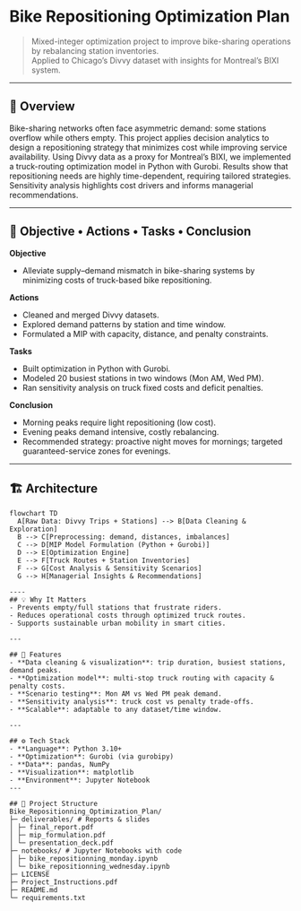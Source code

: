 # Bike Repositioning Optimization Plan

> Mixed-integer optimization project to improve bike-sharing operations by rebalancing station inventories.  
> Applied to Chicago’s Divvy dataset with insights for Montreal’s BIXI system.

---
## 📝 Overview
Bike-sharing networks often face asymmetric demand: some stations overflow while others empty. This project applies decision analytics to design a repositioning strategy that minimizes cost while improving service availability. Using Divvy data as a proxy for Montreal’s BIXI, we implemented a truck-routing optimization model in Python with Gurobi. Results show that repositioning needs are highly time-dependent, requiring tailored strategies. Sensitivity analysis highlights cost drivers and informs managerial recommendations.

---

## 🎯 Objective • Actions • Tasks • Conclusion

**Objective**  
- Alleviate supply–demand mismatch in bike-sharing systems by minimizing costs of truck-based bike repositioning.  

**Actions**  
- Cleaned and merged Divvy datasets.  
- Explored demand patterns by station and time window.  
- Formulated a MIP with capacity, distance, and penalty constraints.  

**Tasks**  
- Built optimization in Python with Gurobi.  
- Modeled 20 busiest stations in two windows (Mon AM, Wed PM).  
- Ran sensitivity analysis on truck fixed costs and deficit penalties.  

**Conclusion**  
- Morning peaks require light repositioning (low cost).  
- Evening peaks demand intensive, costly rebalancing.  
- Recommended strategy: proactive night moves for mornings; targeted guaranteed-service zones for evenings.  

---

## 🏗️ Architecture

```mermaid
flowchart TD
  A[Raw Data: Divvy Trips + Stations] --> B[Data Cleaning & Exploration]
  B --> C[Preprocessing: demand, distances, imbalances]
  C --> D[MIP Model Formulation (Python + Gurobi)]
  D --> E[Optimization Engine]
  E --> F[Truck Routes + Station Inventories]
  F --> G[Cost Analysis & Sensitivity Scenarios]
  G --> H[Managerial Insights & Recommendations]

----
## 💡 Why It Matters
- Prevents empty/full stations that frustrate riders.  
- Reduces operational costs through optimized truck routes.  
- Supports sustainable urban mobility in smart cities.  

---

## 🔑 Features
- **Data cleaning & visualization**: trip duration, busiest stations, demand peaks.  
- **Optimization model**: multi-stop truck routing with capacity & penalty costs.  
- **Scenario testing**: Mon AM vs Wed PM peak demand.  
- **Sensitivity analysis**: truck cost vs penalty trade-offs.  
- **Scalable**: adaptable to any dataset/time window.  

---

## ⚙️ Tech Stack
- **Language**: Python 3.10+  
- **Optimization**: Gurobi (via gurobipy)  
- **Data**: pandas, NumPy  
- **Visualization**: matplotlib  
- **Environment**: Jupyter Notebook  
---

## 📂 Project Structure
Bike_Repositionning_Optimization_Plan/
├─ deliverables/ # Reports & slides
│ ├─ final_report.pdf
│ ├─ mip_formulation.pdf
│ └─ presentation_deck.pdf
├─ notebooks/ # Jupyter Notebooks with code
│ ├─ bike_repositionning_monday.ipynb
│ └─ bike_repositionning_wednesday.ipynb
├─ LICENSE
├─ Project_Instructions.pdf
├─ README.md
└─ requirements.txt




